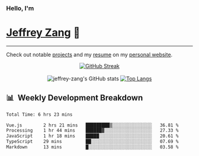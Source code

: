 
### Hello, I'm 
# [Jeffrey Zang](https://www.linkedin.com/in/jeffreyzang/) 🦀

---

Check out notable [projects](https://jeffz.dev/projects) and my [resume](https://jeffz.dev/resume) on my [personal website](https://jeffz.dev/).

<div align = 'center'>

[![GitHub Streak](https://github-readme-streak-stats.herokuapp.com/?user=jeffrey-zang&theme=tokyonight)](https://git.io/streak-stats)
<br></br>
![jeffrey-zang's GitHub stats](https://github-readme-stats.vercel.app/api?username=jeffrey-zang&show_icons=true&theme=tokyonight&hide_rank=true&hide=stars) 
[![Top Langs](https://github-readme-stats.vercel.app/api/top-langs/?username=jeffrey-zang&hide=ShaderLab,HLSL&layout=compact&theme=tokyonight)](https://github.com/anuraghazra/github-readme-stats)

</div>

## 📊 &nbsp;Weekly Development Breakdown
<!--START_SECTION:waka-->

```txt
Total Time: 6 hrs 23 mins

Vue.js        2 hrs 21 mins   █████████▒░░░░░░░░░░░░░░░   36.81 %
Processing    1 hr 44 mins    ██████▓░░░░░░░░░░░░░░░░░░   27.33 %
JavaScript    1 hr 18 mins    █████░░░░░░░░░░░░░░░░░░░░   20.61 %
TypeScript    29 mins         ██░░░░░░░░░░░░░░░░░░░░░░░   07.69 %
Markdown      13 mins         █░░░░░░░░░░░░░░░░░░░░░░░░   03.58 %
```

<!--END_SECTION:waka-->

